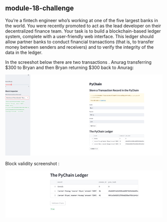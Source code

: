 ## module-18-challenge
You’re a fintech engineer who’s working at one of the five largest banks in the world. You were recently promoted to act as the lead developer on their decentralized finance team. Your task is to build a blockchain-based ledger system, complete with a user-friendly web interface. This ledger should allow partner banks to conduct financial transactions (that is, to transfer money between senders and receivers) and to verify the integrity of the data in the ledger.

In the screeshot below there are two transactions . Anurag transferring $300 to Bryan and then Bryan returning $300 back to Anurag:

![transaction screenshot](./Module-18-Screenshot.png)

Block validity screenshot :

![block validity screenshot](./Block_validity_screenshot.png)